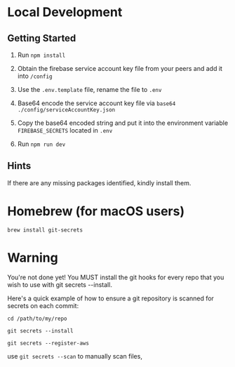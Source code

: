 # Local Development

## Getting Started
1. Run `npm install`

2. Obtain the firebase service account key file from your peers and add it into `/config`

3. Use the `.env.template` file, rename the file to `.env`

4. Base64 encode the service account key file via `base64 ./config/serviceAccountKey.json`

5. Copy the base64 encoded string and put it into the environment variable `FIREBASE_SECRETS` located in `.env`

6. Run `npm run dev`

## Hints

If there are any missing packages identified, kindly install them.

# Homebrew (for macOS users)
`brew install git-secrets`

# Warning
You're not done yet! You MUST install the git hooks for every repo that you wish to use with git secrets --install.

Here's a quick example of how to ensure a git repository is scanned for secrets on each commit:

`cd /path/to/my/repo`

`git secrets --install`

`git secrets --register-aws`

use `git secrets --scan` to manually scan files, 
